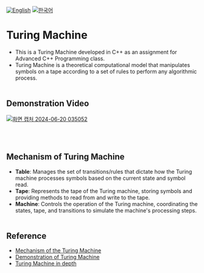 [![English](https://img.shields.io/badge/lang-English-blue.svg)](https://github.com/juho-creator/TuringMachine/blob/main/README.md)
[![한국어](https://img.shields.io/badge/lang-한국어-red.svg)](https://github.com/juho-creator/TuringMachine/blob/main/README.KR.md)


# Turing Machine
- This is a Turing Machine developed in C++ as an assignment for Advanced C++ Programming class.
- Turing Machine is a theoretical computational model that manipulates symbols on a tape according to a set of rules to perform any algorithmic process.
</br></br>


## Demonstration Video
[![화면 캡처 2024-06-20 035052](https://github.com/juho-creator/TuringMachine/assets/72856990/bf636524-12c0-42ca-9d3d-6694cc774844)
](https://www.youtube.com/watch?v=EPcrqpMgBgA
)

</br></br>


## Mechanism of Turing Machine
- **Table**: Manages the set of transitions/rules that dictate how the Turing machine processes symbols based on the current state and symbol read.
- **Tape**: Represents the tape of the Turing machine, storing symbols and providing methods to read from and write to the tape.
- **Machine**: Controls the operation of the Turing machine, coordinating the states, tape, and transitions to simulate the machine's processing steps.
</br></br>


## Reference
-	[Mechanism of the Turing Machine](https://www.youtube.com/watch?v=gJQTFhkhwPA)
-	[Demonstration of Turing Machine](https://www.youtube.com/watch?v=28pnk2JIBSE)
- [Turing Machine in depth](https://plato.stanford.edu/entries/turing-machine/)

